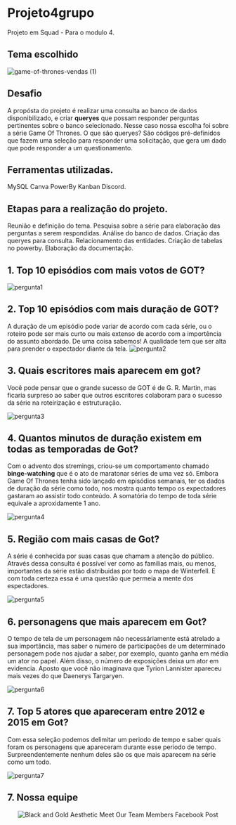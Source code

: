 # Projeto4grupo

Projeto em Squad - Para o modulo 4. 

<h2><strong> Tema escolhido </strong></h2>

![game-of-thrones-vendas (1)](https://user-images.githubusercontent.com/112557569/212668961-c571d0f1-5ced-4bfb-bf71-8e531a342889.jpg)

<h2><strong> Desafio</strong></h2>
A propósta do projeto é realizar uma consulta ao banco de dados disponibilizado, e criar <strong> queryes</strong> que possam responder perguntas pertinentes sobre o banco selecionado. Nesse caso nossa escolha foi sobre a série Game Of Thrones. 
O que são queryes? São códigos pré-definidos que fazem uma seleção para responder uma solicitação, que gera um dado que pode responder a um questionamento.

<h2><strong> Ferramentas utilizadas. </strong></h2>
MySQL
Canva
PowerBy
Kanban
Discord. 

<h2><strong> Etapas para a realização do projeto. </strong></h2>
Reunião e definição do tema. 
Pesquisa sobre a série para elaboração das perguntas a serem respondidas. 
Análise do banco de dados. 
Criação das queryes para consulta. 
Relacionamento  das entidades. 
Criação de tabelas no powerby.
Elaboração da documentação. 


<h2><strong> 1. Top 10 episódios com mais votos de GOT? </strong></h2>

![pergunta1](https://user-images.githubusercontent.com/112557569/212431325-3ce9f2d1-44ee-42b9-b45c-4c5de2376bab.png)


<h2><strong>2. Top 10 episódios com mais duração de GOT? </strong></h2>

A duração de um episódio pode variar de acordo com cada série, ou o roteiro pode ser mais curto ou mais extenso de acordo com a importência do assunto abordado. De uma coisa sabemos! A qualidade tem que ser alta para prender o expectador diante da tela. 
![pergunta2](https://user-images.githubusercontent.com/112557569/212345027-cc09c054-bb89-4b23-b0c3-01537034a82e.png)


<h2><strong>3. Quais escritores mais aparecem em got? </strong></h2>
Você pode pensar que o grande sucesso de GOT é de G. R. Martin, mas ficaria surpreso ao saber que outros escritores colaboram para o sucesso da série na roteirização e estruturação. 

![pergunta3](https://user-images.githubusercontent.com/112557569/212431517-5eca2df1-7992-4355-8f0c-c7ea63b21e5a.png)

<h2><strong>4. Quantos minutos de duração existem em todas as temporadas de Got? </strong></h2>
Com o advento dos stremings, criou-se um comportamento chamado <strong> binge-watching </strong> que é o ato de maratonar séries de uma vez só. Embora Game Of Thrones tenha sido lançado em episódios semanais, ter os dados de duração da série como todo, nos mostra quanto tempo os expectadores gastaram ao assistir todo conteúdo. A somatória do tempo de toda série equivale a aproxidamente 1 ano. 

![pergunta4](https://user-images.githubusercontent.com/112557569/212431766-9da98517-fb99-4e1e-9d86-45a0bfda6e22.png)


<h2><strong>5. Região com mais casas de Got? </strong></h2>

A série é conhecida por suas casas que chamam a atenção do público. Através dessa consulta é possível ver como as familias mais, ou menos, importantes da série estão distribuidas por todo o mapa de Winterfell. E com toda certeza essa é uma questão que permeia a mente dos espectadores. 

![pergunta5](https://user-images.githubusercontent.com/112557569/212431906-1018711b-0ab1-4692-9d39-cdf2030736d1.png)

<h2><strong>6. personagens que mais aparecem em Got? </strong></h2>
O tempo de tela de um personagem não necessáriamente está atrelado a sua importância, mas saber o número de participações de um determinado personagem pode nos ajudar a saber, por exemplo, quanto ganha em média um ator no papel. Além disso, o número de exposições deixa um ator em evidencia. Aposto que você não imaginava que Tyrion Lannister apareceu mais vezes do que Daenerys Targaryen. 

![pergunta6](https://user-images.githubusercontent.com/112557569/212432173-570093ff-56a6-42e7-9f15-c8c8c1730fb2.png)

<h2><strong>7. Top 5 atores que apareceram entre 2012 e 2015 em Got? </strong></h2>

Com essa seleção podemos delimitar um periodo de tempo e saber quais foram os personagens que apareceram durante esse periodo de tempo. Surpreendentemente nenhum deles  são os que mais aparecem na série como um todo. 

![pergunta7](https://user-images.githubusercontent.com/112557569/212432296-5ac2e613-8026-4dff-a671-8b5453b057ab.png)


<h2><strong>7. Nossa equipe </strong></h2>
<div align="center"> 

![Black and Gold Aesthetic Meet Our Team Members Facebook Post](https://user-images.githubusercontent.com/112557569/212668400-c2d3b5b4-c5a4-4cea-afde-6c976c40bcda.png)
  </div> 
